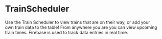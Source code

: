 # TrainScheduler

Use the Train Scheduler to view trains that are on their way, or add your own train data to the table! From anywhere you are you can view upcoming train times. Firebase is used to track data entries in real time.
